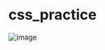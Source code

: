 # css_practice

![image](https://github.com/richard85501/css_practice/blob/master/127.0.0.1_5501_index.html.png)
